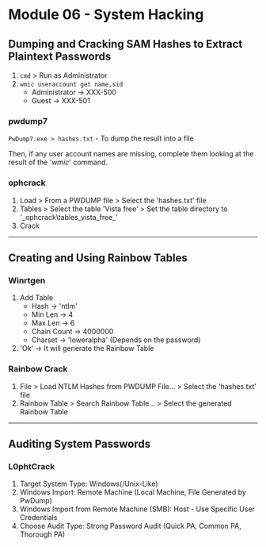 # Module 06 - System Hacking #

## Dumping and Cracking SAM Hashes to Extract Plaintext Passwords ##
1. ``` cmd ``` > Run as Administrator
2. ``` wmic useraccount get name,sid ```
   * Administrator -> XXX-500
   * Guest -> XXX-501
  
### pwdump7 ###

``` PwDump7.exe > hashes.txt ``` - To dump the result into a file

Then, if any user account names are missing, complete them looking at the result of the '*wmic*' command.
 
### ophcrack ###

1. Load > From a PWDUMP file > Select the 'hashes.txt' file
2. Tables > Select the table 'Vista free' > Set the table directory to '_ophcrack\tables_vista_free\_'
3. Crack

- - - -

## Creating and Using Rainbow Tables ##

### Winrtgen ###
1. Add Table
   * Hash -> 'ntlm'
   * Min Len -> 4
   * Max Len -> 6
   * Chain Count -> 4000000
   * Charset -> 'loweralpha' (Depends on the password)
2. 'Ok' -> It will generate the Rainbow Table

### Rainbow Crack ###
1. File > Load NTLM Hashes from PWDUMP File... > Select the 'hashes.txt' file
2. Rainbow Table > Search Rainbow Table... > Select the generated Rainbow Table


- - - -

## Auditing System Passwords ##

### L0phtCrack ###
1. Target System Type: Windows(/Unix-Like)
2. Windows Import: Remote Machine (Local Machine, File Generated by PwDump)
3. Windows Import from Remote Machine (SMB): Host - Use Specific User Credentials
4. Choose Audit Type: Strong Password Audit (Quick PA, Common PA, Thorough PA)














